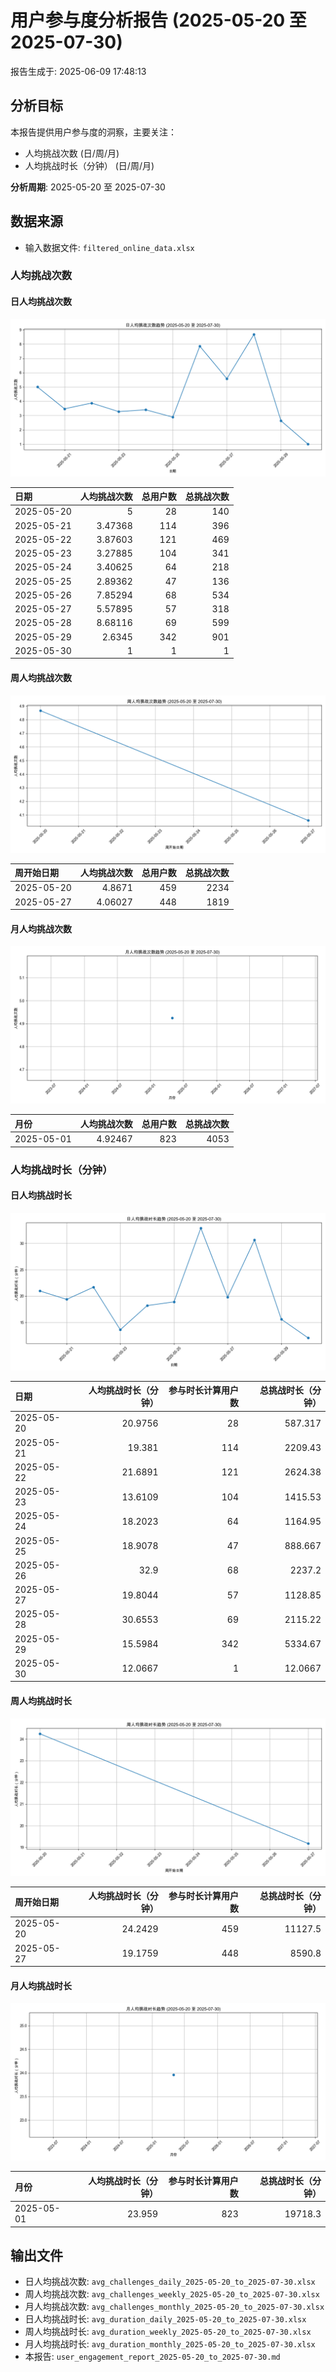 # 用户参与度分析报告 (2025-05-20 至 2025-07-30)

报告生成于: 2025-06-09 17:48:13

## 分析目标
本报告提供用户参与度的洞察，主要关注：
- 人均挑战次数 (日/周/月)
- 人均挑战时长（分钟） (日/周/月)

**分析周期**: 2025-05-20 至 2025-07-30

## 数据来源
- 输入数据文件: `filtered_online_data.xlsx`

### 人均挑战次数
#### 日人均挑战次数
![日人均挑战次数趋势](avg_challenges_daily_trend_2025-05-20_to_2025-07-30.png)

| 日期       |   人均挑战次数 |   总用户数 |   总挑战次数 |
|:-----------|---------------:|-----------:|-------------:|
| 2025-05-20 |        5       |         28 |          140 |
| 2025-05-21 |        3.47368 |        114 |          396 |
| 2025-05-22 |        3.87603 |        121 |          469 |
| 2025-05-23 |        3.27885 |        104 |          341 |
| 2025-05-24 |        3.40625 |         64 |          218 |
| 2025-05-25 |        2.89362 |         47 |          136 |
| 2025-05-26 |        7.85294 |         68 |          534 |
| 2025-05-27 |        5.57895 |         57 |          318 |
| 2025-05-28 |        8.68116 |         69 |          599 |
| 2025-05-29 |        2.6345  |        342 |          901 |
| 2025-05-30 |        1       |          1 |            1 |

#### 周人均挑战次数
![周人均挑战次数趋势](avg_challenges_weekly_trend_2025-05-20_to_2025-07-30.png)

| 周开始日期   |   人均挑战次数 |   总用户数 |   总挑战次数 |
|:-------------|---------------:|-----------:|-------------:|
| 2025-05-20   |        4.8671  |        459 |         2234 |
| 2025-05-27   |        4.06027 |        448 |         1819 |

#### 月人均挑战次数
![月人均挑战次数趋势](avg_challenges_monthly_trend_2025-05-20_to_2025-07-30.png)

| 月份       |   人均挑战次数 |   总用户数 |   总挑战次数 |
|:-----------|---------------:|-----------:|-------------:|
| 2025-05-01 |        4.92467 |        823 |         4053 |

### 人均挑战时长（分钟）
#### 日人均挑战时长
![日人均挑战时长趋势](avg_duration_daily_trend_2025-05-20_to_2025-07-30.png)

| 日期       |   人均挑战时长（分钟） |   参与时长计算用户数 |   总挑战时长（分钟） |
|:-----------|-----------------------:|---------------------:|---------------------:|
| 2025-05-20 |                20.9756 |                   28 |             587.317  |
| 2025-05-21 |                19.381  |                  114 |            2209.43   |
| 2025-05-22 |                21.6891 |                  121 |            2624.38   |
| 2025-05-23 |                13.6109 |                  104 |            1415.53   |
| 2025-05-24 |                18.2023 |                   64 |            1164.95   |
| 2025-05-25 |                18.9078 |                   47 |             888.667  |
| 2025-05-26 |                32.9    |                   68 |            2237.2    |
| 2025-05-27 |                19.8044 |                   57 |            1128.85   |
| 2025-05-28 |                30.6553 |                   69 |            2115.22   |
| 2025-05-29 |                15.5984 |                  342 |            5334.67   |
| 2025-05-30 |                12.0667 |                    1 |              12.0667 |

#### 周人均挑战时长
![周人均挑战时长趋势](avg_duration_weekly_trend_2025-05-20_to_2025-07-30.png)

| 周开始日期   |   人均挑战时长（分钟） |   参与时长计算用户数 |   总挑战时长（分钟） |
|:-------------|-----------------------:|---------------------:|---------------------:|
| 2025-05-20   |                24.2429 |                  459 |              11127.5 |
| 2025-05-27   |                19.1759 |                  448 |               8590.8 |

#### 月人均挑战时长
![月人均挑战时长趋势](avg_duration_monthly_trend_2025-05-20_to_2025-07-30.png)

| 月份       |   人均挑战时长（分钟） |   参与时长计算用户数 |   总挑战时长（分钟） |
|:-----------|-----------------------:|---------------------:|---------------------:|
| 2025-05-01 |                 23.959 |                  823 |              19718.3 |

## 输出文件
- 日人均挑战次数: `avg_challenges_daily_2025-05-20_to_2025-07-30.xlsx`
- 周人均挑战次数: `avg_challenges_weekly_2025-05-20_to_2025-07-30.xlsx`
- 月人均挑战次数: `avg_challenges_monthly_2025-05-20_to_2025-07-30.xlsx`
- 日人均挑战时长: `avg_duration_daily_2025-05-20_to_2025-07-30.xlsx`
- 周人均挑战时长: `avg_duration_weekly_2025-05-20_to_2025-07-30.xlsx`
- 月人均挑战时长: `avg_duration_monthly_2025-05-20_to_2025-07-30.xlsx`
- 本报告: `user_engagement_report_2025-05-20_to_2025-07-30.md`

